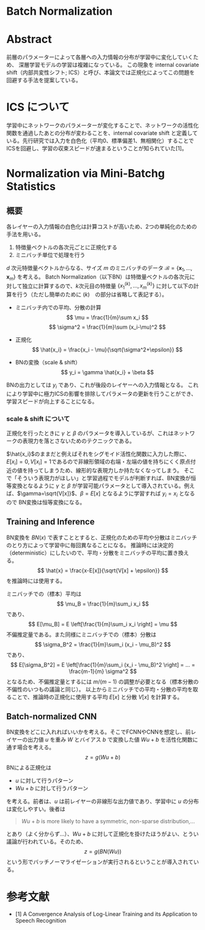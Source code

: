 # Batch Normalization

# Abstract

前層のパラメーターによって各層への入力情報の分布が学習中に変化していくため、
深層学習モデルの学習は複雑になっている。
この現象を internal covariate shift（内部共変性シフト; ICS）と呼び、本論文では正規化によってこの問題を回避する手法を提案している。

# ICS について

学習中にネットワークのパラメーターが変化することで、ネットワークの活性化関数を通過したあとの分布が変わることを、internal covariate shift と定義している。先行研究では入力を白色化（平均0、標準偏差1、無相関化）することでICSを回避し、学習の収束スピードが速まるということが知られていた[1]。


# Normalization via Mini-Batchg Statistics

## 概要

各レイヤーの入力情報の白色化は計算コストが高いため、2つの単純化のための手法を用いる。

1. 特徴量ベクトルの各次元ごとに正規化する
2. ミニバッチ単位で処理を行う

$d$ 次元特徴量ベクトルからなる、サイズ $m$ のミニバッチのデータ $\mathcal{B} = \{\bm{x}_1,...,\bm{x}_m\}$ を考える。
Batch Normalization（以下BN）は特徴量ベクトルの各次元に対して独立に計算するので、$k$次元目の特徴量 $\{x_1^{(k)},...,x_m^{(k)}\}$ に対して以下の計算を行う（ただし簡単のために $(k)$　の部分は省略して表記する）。

- ミニバッチ内での平均、分散の計算
$$
\mu = \frac{1}{m}\sum x_i
$$
$$
\sigma^2 = \frac{1}{m}\sum (x_i-\mu)^2
$$

- 正規化
$$
\hat{x_i} = \frac{x_i - \mu}{\sqrt{\sigma^2+\epsilon}}
$$

- BNの変換（scale & shift）
$$
y_i = \gamma \hat{x_i} + \beta
$$

BNの出力としては $y_i$ であり、これが後段のレイヤーへの入力情報となる。
これにより学習中に極力ICSの影響を排除してパラメータの更新を行うことができ、学習スピードが向上することになる。

### scale & shift について

正規化を行ったときに $\gamma$ と $\beta$ のパラメータを導入しているが、これはネットワークの表現力を落とさないためのテクニックである。

$\hat{x_i}$のままだと例えばそれをシグモイド活性化関数に入力した際に、$E[x_i]=0,V[x_i]=1$であるので非線形領域の右端・左端の値を持ちにくく原点付近の値を持ってしまうため、線形的な表現力しか持たなくなってしまう。
そこで「そういう表現力がほしい」と学習過程でモデルが判断すれば、BN変換が恒等変換となるように $\gamma$ と $\beta$ が学習可能パラメータとして導入されている。例えば、$\gamma=\sqrt{V[x]}$、$\beta=E[x]$ となるように学習すれば $y_i = x_i$ となるので BN変換は恒等変換になる。


## Training and Inference

BN変換を $BN(x)$ で表すこととすると、正規化のための平均や分散はミニバッチのとり方によって学習中に毎回異なることになる。
推論時には決定的（deterministic）にしたいので、平均・分散をミニバッチの平均に置き換える。
$$
\hat{x} = \frac{x-E[x]}{\sqrt{V[x] + \epsilon}}
$$
を推論時には使用する。

ミニバッチでの（標本）平均は
$$
\mu_B = \frac{1}{m}\sum_i x_i
$$
であり、
$$
E[\mu_B] = E \left[\frac{1}{m}\sum_i x_i \right] = \mu
$$
不偏推定量である。また同様にミニバッチでの（標本）分散は
$$
\sigma_B^2 = \frac{1}{m}\sum_i (x_i - \mu_B)^2
$$
であり、
$$
E[\sigma_B^2] = E \left[\frac{1}{m}\sum_i (x_i - \mu_B)^2 \right] = ... = \frac{m-1}{m} \sigma^2
$$
となるため、不偏推定量とするには $m/(m-1)$ の調整が必要となる（標本分散の不偏性のいつもの議論と同じ）。
以上からミニバッチでの平均・分散の平均を取ることで、推論時の正規化に使用する平均 $E[x]$ と分散 $V[x]$ を計算する。

## Batch-normalized CNN

BN変換をどこに入れればいいかを考える。そこでFCNNやCNNを想定し、前レイヤーの出力値 $u$ を重み $W$ とバイアス $b$ で変換した値 $Wu + b$ を活性化関数に通す場合を考える。
$$
z = g(Wu + b)
$$
BNによる正規化は

- $u$ に対して行うパターン
- $Wu+b$ に対して行うパターン

を考える。前者は、$u$ は前レイヤーの非線形な出力値であり、学習中に $u$ の分布は変化しやすい。後者は 

> $Wu+b$ is more likely to have a symmetric, non-sparse distribution,...

とあり（よく分からず...）、$Wu+b$ に対して正規化を掛けたほうがよい、とうい議論が行われている。そのため、
$$
z = g(BN(Wu))
$$
という形でバッチノーマライゼーションが実行されるということが導入されている。


# 参考文献

- [1] A Convergence Analysis of Log-Linear Training and its Application to Speech Recognition